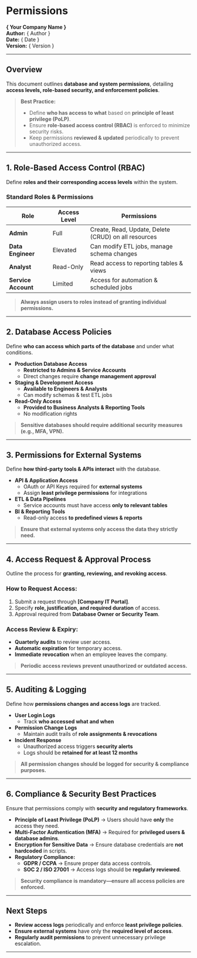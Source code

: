 # Permissions  
**{ Your Company Name }**  
**Author:** { Author }  
**Date:** { Date }  
**Version:** { Version }  

---

## Overview  
This document outlines **database and system permissions**, detailing **access levels, role-based security, and enforcement policies**.  

> **Best Practice:**  
> - Define **who has access to what** based on **principle of least privilege (PoLP)**.  
> - Ensure **role-based access control (RBAC)** is enforced to minimize security risks.  
> - Keep permissions **reviewed & updated** periodically to prevent unauthorized access.  

---

## 1. Role-Based Access Control (RBAC)  
Define **roles and their corresponding access levels** within the system.  

### **Standard Roles & Permissions**  

| **Role** | **Access Level** | **Permissions** |
|---------|---------------|-------------|
| **Admin** | Full | Create, Read, Update, Delete (CRUD) on all resources |
| **Data Engineer** | Elevated | Can modify ETL jobs, manage schema changes |
| **Analyst** | Read-Only | Read access to reporting tables & views |
| **Service Account** | Limited | Access for automation & scheduled jobs |

> **Always assign users to roles instead of granting individual permissions.**  

---

## 2. Database Access Policies  
Define **who can access which parts of the database** and under what conditions.  

- **Production Database Access**  
  - **Restricted to Admins & Service Accounts**  
  - Direct changes require **change management approval**  
- **Staging & Development Access**  
  - **Available to Engineers & Analysts**  
  - Can modify schemas & test ETL jobs  
- **Read-Only Access**  
  - **Provided to Business Analysts & Reporting Tools**  
  - No modification rights  

> **Sensitive databases should require additional security measures (e.g., MFA, VPN).**  

---

## 3. Permissions for External Systems  
Define **how third-party tools & APIs interact** with the database.  

- **API & Application Access**  
  - OAuth or API Keys required for **external systems**  
  - Assign **least privilege permissions** for integrations  
- **ETL & Data Pipelines**  
  - Service accounts must have access **only to relevant tables**  
- **BI & Reporting Tools**  
  - Read-only access **to predefined views & reports**  

> **Ensure that external systems only access the data they strictly need.**  

---

## 4. Access Request & Approval Process  
Outline the process for **granting, reviewing, and revoking access**.  

### **How to Request Access:**  
1. Submit a request through **[Company IT Portal]**.  
2. Specify **role, justification, and required duration** of access.  
3. Approval required from **Database Owner or Security Team**.  

### **Access Review & Expiry:**  
- **Quarterly audits** to review user access.  
- **Automatic expiration** for temporary access.  
- **Immediate revocation** when an employee leaves the company.  

> **Periodic access reviews prevent unauthorized or outdated access.**  

---

## 5. Auditing & Logging  
Define how **permissions changes and access logs** are tracked.  

- **User Login Logs**  
  - Track **who accessed what and when**  
- **Permission Change Logs**  
  - Maintain audit trails of **role assignments & revocations**  
- **Incident Response**  
  - Unauthorized access triggers **security alerts**  
  - Logs should be **retained for at least 12 months**  

> **All permission changes should be logged for security & compliance purposes.**  

---

## 6. Compliance & Security Best Practices  
Ensure that permissions comply with **security and regulatory frameworks**.  

- **Principle of Least Privilege (PoLP)** → Users should have **only** the access they need.  
- **Multi-Factor Authentication (MFA)** → Required for **privileged users & database admins**.  
- **Encryption for Sensitive Data** → Ensure database credentials are **not hardcoded** in scripts.  
- **Regulatory Compliance:**  
  - **GDPR / CCPA** → Ensure proper data access controls.  
  - **SOC 2 / ISO 27001** → Access logs should be **regularly reviewed**.  

> **Security compliance is mandatory—ensure all access policies are enforced.**  

---

## Next Steps  
- **Review access logs** periodically and enforce **least privilege policies**.  
- **Ensure external systems** have only the **required level of access**.  
- **Regularly audit permissions** to prevent unnecessary privilege escalation.  

---

